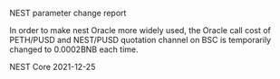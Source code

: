 NEST parameter change report

In order to make nest Oracle more widely used, the Oracle call cost of PETH/PUSD and NEST/PUSD quotation channel on BSC is temporarily changed to 0.0002BNB each time.

NEST Core
2021-12-25

